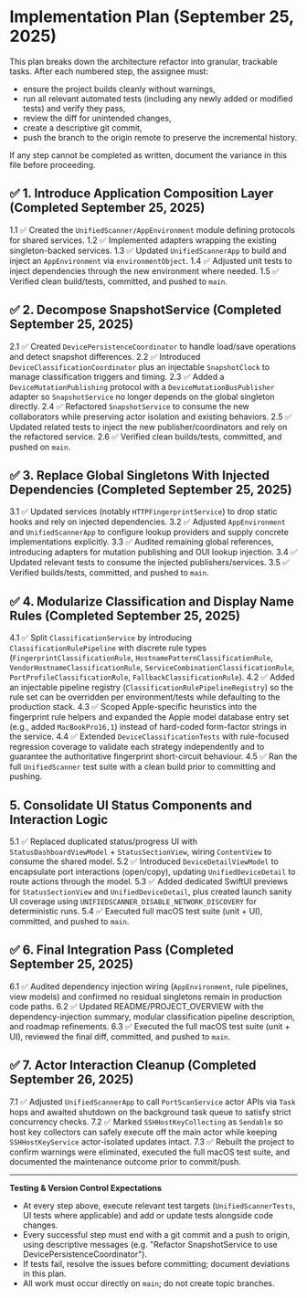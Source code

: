# Implementation Plan (September 25, 2025)

This plan breaks down the architecture refactor into granular, trackable tasks. After each numbered step, the assignee must:

- ensure the project builds cleanly without warnings,
- run all relevant automated tests (including any newly added or modified tests) and verify they pass,
- review the diff for unintended changes,
- create a descriptive git commit,
- push the branch to the origin remote to preserve the incremental history.

If any step cannot be completed as written, document the variance in this file before proceeding.

## ✅ 1. Introduce Application Composition Layer (Completed September 25, 2025)
1.1 ✅ Created the `UnifiedScanner/AppEnvironment` module defining protocols for shared services.
1.2 ✅ Implemented adapters wrapping the existing singleton-backed services.
1.3 ✅ Updated `UnifiedScannerApp` to build and inject an `AppEnvironment` via `environmentObject`.
1.4 ✅ Adjusted unit tests to inject dependencies through the new environment where needed.
1.5 ✅ Verified clean build/tests, committed, and pushed to `main`.

## ✅ 2. Decompose SnapshotService (Completed September 25, 2025)
2.1 ✅ Created `DevicePersistenceCoordinator` to handle load/save operations and detect snapshot differences.
2.2 ✅ Introduced `DeviceClassificationCoordinator` plus an injectable `SnapshotClock` to manage classification triggers and timing.
2.3 ✅ Added a `DeviceMutationPublishing` protocol with a `DeviceMutationBusPublisher` adapter so `SnapshotService` no longer depends on the global singleton directly.
2.4 ✅ Refactored `SnapshotService` to consume the new collaborators while preserving actor isolation and existing behaviors.
2.5 ✅ Updated related tests to inject the new publisher/coordinators and rely on the refactored service.
2.6 ✅ Verified clean builds/tests, committed, and pushed on `main`.

## ✅ 3. Replace Global Singletons With Injected Dependencies (Completed September 25, 2025)
3.1 ✅ Updated services (notably `HTTPFingerprintService`) to drop static hooks and rely on injected dependencies.
3.2 ✅ Adjusted `AppEnvironment` and `UnifiedScannerApp` to configure lookup providers and supply concrete implementations explicitly.
3.3 ✅ Audited remaining global references, introducing adapters for mutation publishing and OUI lookup injection.
3.4 ✅ Updated relevant tests to consume the injected publishers/services.
3.5 ✅ Verified builds/tests, committed, and pushed to `main`.

## ✅ 4. Modularize Classification and Display Name Rules (Completed September 25, 2025)
4.1 ✅ Split `ClassificationService` by introducing `ClassificationRulePipeline` with discrete rule types (`FingerprintClassificationRule`, `HostnamePatternClassificationRule`, `VendorHostnameClassificationRule`, `ServiceCombinationClassificationRule`, `PortProfileClassificationRule`, `FallbackClassificationRule`).
4.2 ✅ Added an injectable pipeline registry (`ClassificationRulePipelineRegistry`) so the rule set can be overridden per environment/tests while defaulting to the production stack.
4.3 ✅ Scoped Apple-specific heuristics into the fingerprint rule helpers and expanded the Apple model database entry set (e.g., added `MacBookPro16,1`) instead of hard-coded form-factor strings in the service.
4.4 ✅ Extended `DeviceClassificationTests` with rule-focused regression coverage to validate each strategy independently and to guarantee the authoritative fingerprint short-circuit behaviour.
4.5 ✅ Ran the full `UnifiedScanner` test suite with a clean build prior to committing and pushing.

## 5. Consolidate UI Status Components and Interaction Logic
5.1 ✅ Replaced duplicated status/progress UI with `StatusDashboardViewModel` + `StatusSectionView`, wiring `ContentView` to consume the shared model.
5.2 ✅ Introduced `DeviceDetailViewModel` to encapsulate port interactions (open/copy), updating `UnifiedDeviceDetail` to route actions through the model.
5.3 ✅ Added dedicated SwiftUI previews for `StatusSectionView` and `UnifiedDeviceDetail`, plus created launch sanity UI coverage using `UNIFIEDSCANNER_DISABLE_NETWORK_DISCOVERY` for deterministic runs.
5.4 ✅ Executed full macOS test suite (unit + UI), committed, and pushed to `main`.

## ✅ 6. Final Integration Pass (Completed September 25, 2025)
6.1 ✅ Audited dependency injection wiring (`AppEnvironment`, rule pipelines, view models) and confirmed no residual singletons remain in production code paths.
6.2 ✅ Updated README/PROJECT_OVERVIEW with the dependency-injection summary, modular classification pipeline description, and roadmap refinements.
6.3 ✅ Executed the full macOS test suite (unit + UI), reviewed the final diff, committed, and pushed to `main`.

## ✅ 7. Actor Interaction Cleanup (Completed September 26, 2025)
7.1 ✅ Adjusted `UnifiedScannerApp` to call `PortScanService` actor APIs via `Task` hops and awaited shutdown on the background task queue to satisfy strict concurrency checks.
7.2 ✅ Marked `SSHHostKeyCollecting` as `Sendable` so host key collectors can safely execute off the main actor while keeping `SSHHostKeyService` actor-isolated updates intact.
7.3 ✅ Rebuilt the project to confirm warnings were eliminated, executed the full macOS test suite, and documented the maintenance outcome prior to commit/push.

---

**Testing & Version Control Expectations**
- At every step above, execute relevant test targets (`UnifiedScannerTests`, UI tests where applicable) and add or update tests alongside code changes.
- Every successful step must end with a git commit and a push to origin, using descriptive messages (e.g. "Refactor SnapshotService to use DevicePersistenceCoordinator").
- If tests fail, resolve the issues before committing; document deviations in this plan.
- All work must occur directly on `main`; do not create topic branches.
